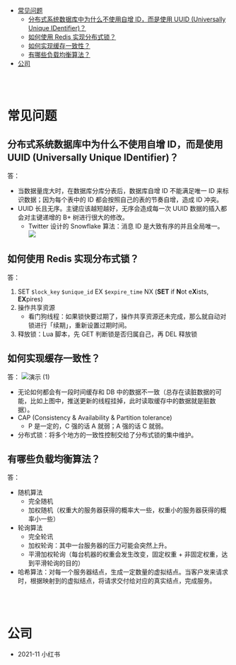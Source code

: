 - [常见问题](#常见问题)
  - [分布式系统数据库中为什么不使用自增 ID，而是使用 UUID (Universally Unique IDentifier)？](#分布式系统数据库中为什么不使用自增-id而是使用-uuid-universally-unique-identifier)
  - [如何使用 Redis 实现分布式锁？](#如何使用-redis-实现分布式锁)
  - [如何实现缓存一致性？](#如何实现缓存一致性)
  - [有哪些负载均衡算法？](#有哪些负载均衡算法)
- [公司](#公司)


</br></br>


# 常见问题
## 分布式系统数据库中为什么不使用自增 ID，而是使用 UUID (Universally Unique IDentifier)？
答：
- 当数据量庞大时，在数据库分库分表后，数据库自增 ID 不能满足唯一 ID 来标识数据；因为每个表中的 ID 都会按照自己的表的节奏自增，造成 ID 冲突。
- UUID 长且无序。主键应该越短越好，无序会造成每一次 UUID 数据的插入都会对主键递增的 B+ 树进行很大的修改。
  - Twitter 设计的 Snowflake 算法：消息 ID 是大致有序的并且全局唯一。
    ![](https://programming.vip/images/doc/cb159bc41bf198dc9b8766503377732c.jpg)


## 如何使用 Redis 实现分布式锁？
答：
1. SET `$lock_key` `$unique_id` EX `$expire_time` NX (**SET** if **N**ot e**X**ists, **EX**pires)
2. 操作共享资源
    - 看门狗线程：如果锁快要过期了，操作共享资源还未完成，那么就自动对锁进行「续期」，重新设置过期时间。
3. 释放锁：Lua 脚本，先 GET 判断锁是否归属自己，再 DEL 释放锁


## 如何实现缓存一致性？
答：
![演示 (1)](https://user-images.githubusercontent.com/57697266/142993078-227b1e58-a35a-40a9-94f7-40d23da5901c.png)

- 无论如何都会有一段时间缓存和 DB 中的数据不一致（总存在读脏数据的可能，比如上图中，推送更新的线程挂掉，此时读取缓存中的数据就是脏数据）。
- CAP (Consistency & Availability & Partition tolerance)
  - P 是一定的，C 强的话 A 就弱；A 强的话 C 就弱。
- 分布式锁：将多个地方的一致性控制交给了分布式锁的集中维护。


## 有哪些负载均衡算法？
答：
- 随机算法
  - 完全随机
  - 加权随机（权重大的服务器获得的概率大一些，权重小的服务器获得的概率小一些）
- 轮询算法
  - 完全轮讯
  - 加权轮询：其中一台服务器的压力可能会突然上升。
  - 平滑加权轮询（每台机器的权重会发生改变，固定权重 + 非固定权重，达到平滑轮询的目的）
- 哈希算法：对每一个服务器结点，生成一定数量的虚拟结点。当客户发来请求时，根据映射到的虚拟结点，将请求交付给对应的真实结点，完成服务。

</br></br>


# 公司
- 2021-11 小红书